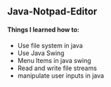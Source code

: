 ## Java-Notpad-Editor
#### Things I learned how to:
* Use file system in java
* Use Java Swing
* Menu Items in java swing 
* Read and write file streams
* manipulate user inputs in java